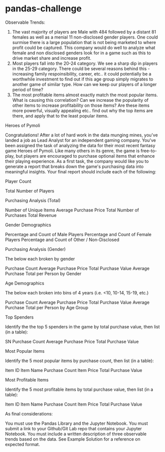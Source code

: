 # pandas-challenge
Observable Trends:

1. The vast majority of players are Male with 484 followed by a distant 81 females as well as a menial 11 non-disclosed gender players. One could surmise there is a large population that is not being marketed to where profit could be captured. This company would do well to analyze what female and non disclosed genders look for in a game such as this to drive market share and increase profit. 
2. Most players fall into the 20-24 category. We see a sharp dip in players in the 25-29 category. There could be several reasons behind this - increasing family respoinsibility, career, etc.. it could potentially be a worthwhile investment to find out if this age group simply migrates to another game of similar type. How can we keep our players of a longer period of time?
3. The most profitable items almost exactly match the most popular items. What is causing this correlation? Can we increase the popularity of other items to increase profitability on those items? Are these items more powerful, visually appealing etc.. find out why the top items are there, and apply that to the least popular items. 


Heroes of Pymoli

Congratulations! After a lot of hard work in the data munging mines, you've landed a job as Lead Analyst for an independent gaming company. You've been assigned the task of analyzing the data for their most recent fantasy game Heroes of Pymoli.
Like many others in its genre, the game is free-to-play, but players are encouraged to purchase optional items that enhance their playing experience. As a first task, the company would like you to generate a report that breaks down the game's purchasing data into meaningful insights.
Your final report should include each of the following:

Player Count

Total Number of Players


Purchasing Analysis (Total)

Number of Unique Items
Average Purchase Price
Total Number of Purchases
Total Revenue


Gender Demographics

Percentage and Count of Male Players
Percentage and Count of Female Players
Percentage and Count of Other / Non-Disclosed


Purchasing Analysis (Gender)

The below each broken by gender

Purchase Count
Average Purchase Price
Total Purchase Value
Average Purchase Total per Person by Gender




Age Demographics

The below each broken into bins of 4 years (i.e. <10, 10-14, 15-19, etc.)

Purchase Count
Average Purchase Price
Total Purchase Value
Average Purchase Total per Person by Age Group




Top Spenders

Identify the the top 5 spenders in the game by total purchase value, then list (in a table):

SN
Purchase Count
Average Purchase Price
Total Purchase Value




Most Popular Items

Identify the 5 most popular items by purchase count, then list (in a table):

Item ID
Item Name
Purchase Count
Item Price
Total Purchase Value




Most Profitable Items

Identify the 5 most profitable items by total purchase value, then list (in a table):

Item ID
Item Name
Purchase Count
Item Price
Total Purchase Value



As final considerations:

You must use the Pandas Library and the Jupyter Notebook.
You must submit a link to your Github/Git Lab repo that contains your Jupyter Notebook.
You must include a written description of three observable trends based on the data.
See Example Solution for a reference on expected format.